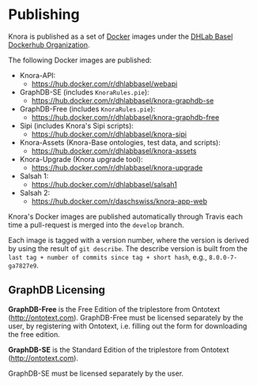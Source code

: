 <!---
Copyright © 2015-2019 the contributors (see Contributors.md).

This file is part of Knora.

Knora is free software: you can redistribute it and/or modify
it under the terms of the GNU Affero General Public License as published
by the Free Software Foundation, either version 3 of the License, or
(at your option) any later version.

Knora is distributed in the hope that it will be useful,
but WITHOUT ANY WARRANTY; without even the implied warranty of
MERCHANTABILITY or FITNESS FOR A PARTICULAR PURPOSE.  See the
GNU Affero General Public License for more details.

You should have received a copy of the GNU Affero General Public
License along with Knora.  If not, see <http://www.gnu.org/licenses/>.
-->

# Publishing

Knora is published as a set of [Docker](https://www.docker.com) images under the
[DHLab Basel Dockerhub Organization](https://hub.docker.com/u/dhlabbasel).

The following Docker images are published:

- Knora-API:
  - https://hub.docker.com/r/dhlabbasel/webapi
- GraphDB-SE (includes `KnoraRules.pie`):
  - https://hub.docker.com/r/dhlabbasel/knora-graphdb-se
- GraphDB-Free (includes `KnoraRules.pie`):
  - https://hub.docker.com/r/dhlabbasel/knora-graphdb-free
- Sipi (includes Knora's Sipi scripts):
  - https://hub.docker.com/r/dhlabbasel/knora-sipi
- Knora-Assets (Knora-Base ontologies, test data, and scripts):
  - https://hub.docker.com/r/dhlabbasel/knora-assets
- Knora-Upgrade (Knora upgrade tool):
  - https://hub.docker.com/r/dhlabbasel/knora-upgrade
- Salsah 1:
  - https://hub.docker.com/r/dhlabbasel/salsah1
- Salsah 2:
  - https://hub.docker.com/r/daschswiss/knora-app-web

Knora's Docker images are published automatically through Travis each time a pull-request
is merged into the `develop` branch.

Each image is tagged with a version number, where the version is derived by using the result
of `git describe`. The describe version is built from the
`last tag + number of commits since tag + short hash`, e.g., `8.0.0-7-ga7827e9`.

## GraphDB Licensing

**GraphDB-Free** is the Free Edition of the triplestore from Ontotext (http://ontotext.com).
GraphDB-Free must be licensed separately by the user, by registering with Ontotext, i.e.
filling out the form for downloading the free edition.

**GraphDB-SE** is the Standard Edition of the triplestore from Ontotext (http://ontotext.com).

GraphDB-SE must be licensed separately by the user.